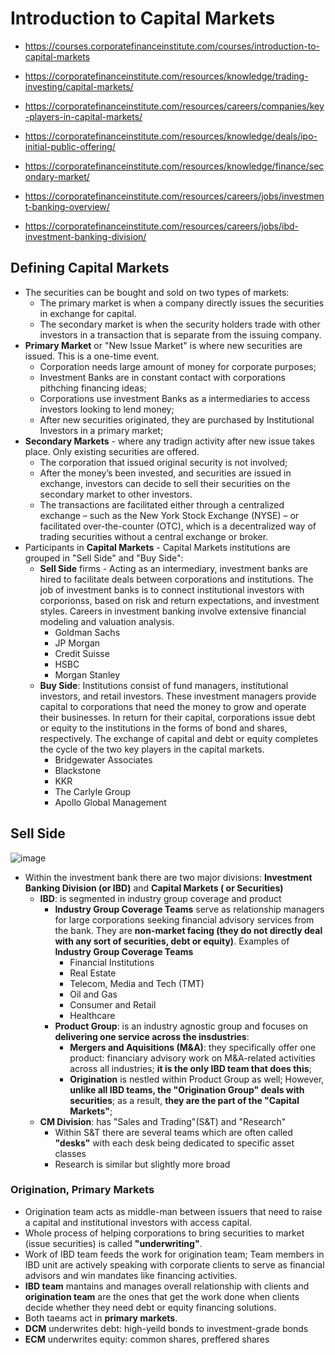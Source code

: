 # Introduction to Capital Markets
- https://courses.corporatefinanceinstitute.com/courses/introduction-to-capital-markets
- https://corporatefinanceinstitute.com/resources/knowledge/trading-investing/capital-markets/
- https://corporatefinanceinstitute.com/resources/careers/companies/key-players-in-capital-markets/
- https://corporatefinanceinstitute.com/resources/knowledge/deals/ipo-initial-public-offering/
- https://corporatefinanceinstitute.com/resources/knowledge/finance/secondary-market/

- https://corporatefinanceinstitute.com/resources/careers/jobs/investment-banking-overview/
- https://corporatefinanceinstitute.com/resources/careers/jobs/ibd-investment-banking-division/

## Defining Capital Markets
- The securities can be bought and sold on two types of markets:
  - The primary market is when a company directly issues the securities in exchange for capital.
  - The secondary market is when the security holders trade with other investors in a transaction that is separate from the issuing company.
- **Primary Market** or "New Issue Market" is where new securities are issued. This is a one-time event.
  - Corporation needs large amount of money for corporate purposes;
  - Investment Banks are in constant contact with corporations pithching financing ideas;
  - Corporations use investment Banks as a intermediaries to access investors looking to lend money;
  - After new securities originated, they are purchased by Institutional Investors in a primary market;
- **Secondary Markets** - where any tradign activity after new issue takes place. Only existing securities are offered. 
  - The corporation that issued original security is not involved;
  - After the money’s been invested, and securities are issued in exchange, investors can decide to sell their securities on the secondary market to other investors.
  - The transactions are facilitated either through a centralized exchange – such as the New York Stock Exchange (NYSE) – or facilitated over-the-counter (OTC), which is a decentralized way of trading securities without a central exchange or broker.
- Participants in **Capital Markets** - Capital Markets institutions are grouped in "Sell Side" and "Buy Side":
  - **Sell Side** firms - Acting as an intermediary, investment banks are hired to facilitate deals between corporations and institutions. The job of investment banks is to connect institutional investors with corporionss, based on risk and return expectations, and investment styles. Careers in investment banking involve extensive financial modeling and valuation analysis.
    - Goldman Sachs
    - JP Morgan
    - Credit Suisse
    - HSBC
    - Morgan Stanley
  - **Buy Side**: Institutions consist of fund managers, institutional investors, and retail investors. These investment managers provide capital to corporations that need the money to grow and operate their businesses. In return for their capital, corporations issue debt or equity to the institutions in the forms of bond and shares, respectively. The exchange of capital and debt or equity completes the cycle of the two key players in the capital markets.
    - Bridgewater Associates
    - Blackstone
    - KKR
    - The Carlyle Group
    - Apollo Global Management

## Sell Side
![image](https://user-images.githubusercontent.com/85560091/122647761-65dff480-d0eb-11eb-9235-4e1c197d0ab3.png)
- Within the investment bank there are two major divisions: **Investment Banking Division (or IBD)** and **Capital Markets ( or Securities)**
  - **IBD**: is segmented in industry group coverage and product  
    - **Industry Group Coverage Teams** serve as relationship managers for large corporations seeking financial advisory services from the bank. They are **non-market facing (they do not directly deal with any sort of securities, debt or equity)**. Examples of **Industry Group Coverage Teams**
      - Financial Institutions
      - Real Estate
      - Telecom, Media and Tech (TMT)
      - Oil and Gas
      - Consumer and Retail
      - Healthcare
    - **Product Group**: is an industry agnostic group and focuses on **delivering one service across the insdustries**:
      - **Mergers and Aquisitions (M&A)**: they specifically offer one product: financiary advisory work on M&A-related activities across all industries; **it is the only IBD team that does this**;
      - **Origination** is nestled within Product Group as well; However, **unlike all IBD teams, the "Origination Group" deals with securities**; as a result, **they are the part of the "Capital Markets"**;
  - **CM Division**: has "Sales and Trading"(S&T) and "Research"
    - Within S&T there are several teams which are often called **"desks"** with each desk being dedicated to specific asset classes
    - Research is similar but slightly more broad
### Origination, Primary Markets
- Origination team acts as middle-man between issuers that need to raise a capital and institutional investors with access capital.
- Whole process of helping corporations to bring securities to market (issue securities) is called **"underwriting"**.
- Work of IBD team feeds the work for origination team; Team members in IBD unit are actively speaking with corporate clients to serve as financial advisors and win mandates like financing activities.
- **IBD team** mantains and manages overall relationship with clients and **origination team** are the ones that get the work done when clients decide whether they need debt or equity financing solutions.
- Both taeams act in **primary markets**.
- **DCM** underwrites debt: high-yeild bonds to investment-grade bonds
- **ECM** underwrites equity: common shares, preffered shares
